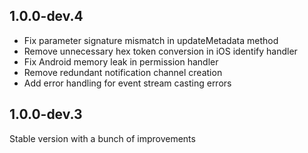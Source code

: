 ## 1.0.0-dev.4

- Fix parameter signature mismatch in updateMetadata method
- Remove unnecessary hex token conversion in iOS identify handler  
- Fix Android memory leak in permission handler
- Remove redundant notification channel creation
- Add error handling for event stream casting errors

## 1.0.0-dev.3

Stable version with a bunch of improvements
